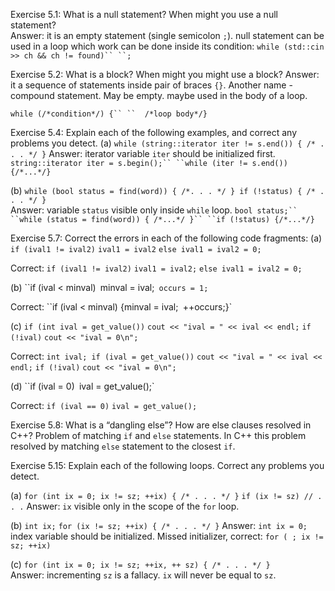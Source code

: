 Exercise 5.1: What is a null statement? When might you use a null
statement?  
Answer: it is an empty statement (single semicolon `;`). null statement can be used in a loop which work can be done inside its condition:
`while (std::cin >> ch && ch != found)``
	``;`

Exercise 5.2: What is a block? When might you might use a block?
Answer: it a sequence of statements inside pair of braces `{}`. Another name - compound statement. May be empty. maybe used in the body of a loop.

`while (/*condition*/) {``
``	/*loop body*/}`

Exercise 5.4: Explain each of the following examples, and correct any
problems you detect.
(a) `while (string::iterator iter != s.end()) { /* . . . */ }`
Answer: iterator variable `iter` should be initialized first.
`string::iterator iter = s.begin();``
``while (iter != s.end()) {/*...*/}`

(b) `while (bool status = find(word)) { /*. . . */ }
if (!status) { /* . . . */ }`  
Answer: variable `status` visible only inside `while` loop.
`bool status;``
``while (status = find(word)) { /*...*/ }``
``if (!status) {/*...*/}`

Exercise 5.7: Correct the errors in each of the following code fragments:
(a) `if (ival1 != ival2)`
`ival1 = ival2`
`else ival1 = ival2 = 0;`

Correct: `if (ival1 != ival2)`
`ival1 = ival2;`
`else ival1 = ival2 = 0;`

(b) ``if (ival < minval)`
`minval = ival;`
occurs = 1;`  

Correct: ``if (ival < minval) {minval = ival;`
`++occurs;}`

(c) `if (int ival = get_value())`
`cout << "ival = " << ival << endl;`
`if (!ival)`
`cout << "ival = 0\n";`

Correct: `int ival; if (ival = get_value())`
`cout << "ival = " << ival << endl;`
`if (!ival)`
`cout << "ival = 0\n";`

(d) ``if (ival = 0)`
`ival = get_value();` 

Correct: `if (ival == 0)`
`ival = get_value();`

Exercise 5.8: What is a “dangling else”? How are else clauses resolved in C++?
Problem of matching `if` and `else` statements. In C++ this problem resolved by matching `else` statement to the closest `if`.

Exercise 5.15: Explain each of the following loops. Correct any problems
you detect.  

(a)
`for (int ix = 0; ix != sz; ++ix) { /* . . . */ }`
`if (ix != sz) // . . .`
Answer: `ix` visible only in the scope of the `for` loop.

(b) 
`int ix;`
`for (ix != sz; ++ix) { /* . . . */ }`
Answer: `int ix = 0;`  index variable should be initialized.  Missed initializer, correct: `for ( ; ix != sz; ++ix)`

(c) 
`for (int ix = 0; ix != sz; ++ix, ++ sz) { /* . . . */ }`  
Answer: incrementing `sz` is a fallacy. `ix` will never be equal to `sz`.
